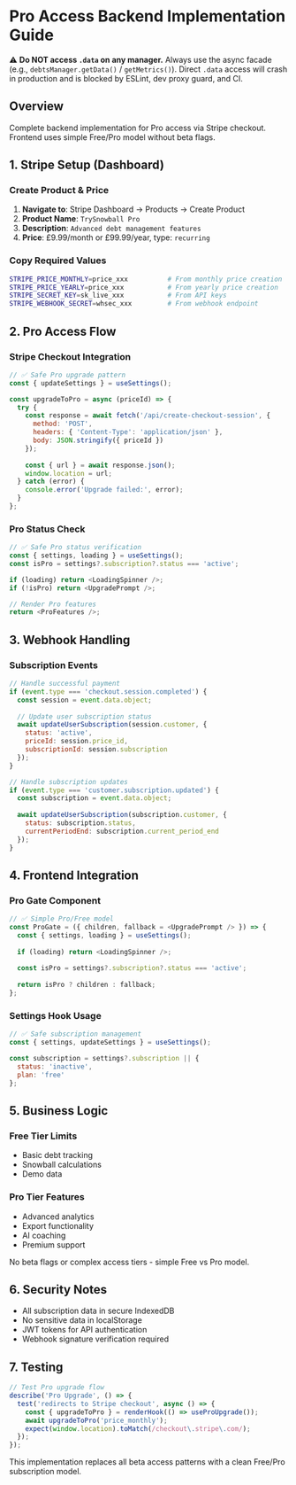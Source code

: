 # Pro Access Backend Implementation Guide

⚠️ **Do NOT access `.data` on any manager.** Always use the async facade (e.g., `debtsManager.getData()` / `getMetrics()`). Direct `.data` access will crash in production and is blocked by ESLint, dev proxy guard, and CI.

## Overview
Complete backend implementation for Pro access via Stripe checkout. Frontend uses simple Free/Pro model without beta flags.

## 1. Stripe Setup (Dashboard)

### Create Product & Price
1. **Navigate to**: Stripe Dashboard → Products → Create Product
2. **Product Name**: `TrySnowball Pro`
3. **Description**: `Advanced debt management features`
4. **Price**: £9.99/month or £99.99/year, type: `recurring`

### Copy Required Values
```bash
STRIPE_PRICE_MONTHLY=price_xxx          # From monthly price creation
STRIPE_PRICE_YEARLY=price_xxx           # From yearly price creation
STRIPE_SECRET_KEY=sk_live_xxx           # From API keys
STRIPE_WEBHOOK_SECRET=whsec_xxx         # From webhook endpoint
```

## 2. Pro Access Flow

### Stripe Checkout Integration
```javascript
// ✅ Safe Pro upgrade pattern
const { updateSettings } = useSettings();

const upgradeToPro = async (priceId) => {
  try {
    const response = await fetch('/api/create-checkout-session', {
      method: 'POST',
      headers: { 'Content-Type': 'application/json' },
      body: JSON.stringify({ priceId })
    });
    
    const { url } = await response.json();
    window.location = url;
  } catch (error) {
    console.error('Upgrade failed:', error);
  }
};
```

### Pro Status Check
```javascript
// ✅ Safe Pro status verification
const { settings, loading } = useSettings();
const isPro = settings?.subscription?.status === 'active';

if (loading) return <LoadingSpinner />;
if (!isPro) return <UpgradePrompt />;

// Render Pro features
return <ProFeatures />;
```

## 3. Webhook Handling

### Subscription Events
```javascript
// Handle successful payment
if (event.type === 'checkout.session.completed') {
  const session = event.data.object;
  
  // Update user subscription status
  await updateUserSubscription(session.customer, {
    status: 'active',
    priceId: session.price_id,
    subscriptionId: session.subscription
  });
}

// Handle subscription updates
if (event.type === 'customer.subscription.updated') {
  const subscription = event.data.object;
  
  await updateUserSubscription(subscription.customer, {
    status: subscription.status,
    currentPeriodEnd: subscription.current_period_end
  });
}
```

## 4. Frontend Integration

### Pro Gate Component
```javascript
// ✅ Simple Pro/Free model
const ProGate = ({ children, fallback = <UpgradePrompt /> }) => {
  const { settings, loading } = useSettings();
  
  if (loading) return <LoadingSpinner />;
  
  const isPro = settings?.subscription?.status === 'active';
  
  return isPro ? children : fallback;
};
```

### Settings Hook Usage
```javascript
// ✅ Safe subscription management
const { settings, updateSettings } = useSettings();

const subscription = settings?.subscription || {
  status: 'inactive',
  plan: 'free'
};
```

## 5. Business Logic

### Free Tier Limits
- Basic debt tracking
- Snowball calculations
- Demo data

### Pro Tier Features
- Advanced analytics
- Export functionality  
- AI coaching
- Premium support

No beta flags or complex access tiers - simple Free vs Pro model.

## 6. Security Notes

- All subscription data in secure IndexedDB
- No sensitive data in localStorage
- JWT tokens for API authentication
- Webhook signature verification required

## 7. Testing

```javascript
// Test Pro upgrade flow
describe('Pro Upgrade', () => {
  test('redirects to Stripe checkout', async () => {
    const { upgradeToPro } = renderHook(() => useProUpgrade());
    await upgradeToPro('price_monthly');
    expect(window.location).toMatch(/checkout\.stripe\.com/);
  });
});
```

This implementation replaces all beta access patterns with a clean Free/Pro subscription model.